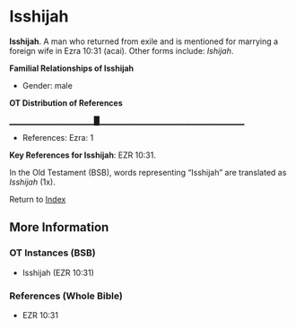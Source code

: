 # Isshijah
**Isshijah**. 
A man who returned from exile and is mentioned for marrying a foreign wife in Ezra 10:31 (acai). 
Other forms include: 
*Ishijah*. 




**Familial Relationships of Isshijah**


* Gender: male


**OT Distribution of References**

▁▁▁▁▁▁▁▁▁▁▁▁▁▁█▁▁▁▁▁▁▁▁▁▁▁▁▁▁▁▁▁▁▁▁▁▁▁▁
* References: Ezra: 1



**Key References for Isshijah**: 
EZR 10:31. 


In the Old Testament (BSB), words representing “Isshijah” are translated as 
*Isshijah* (1x). 




Return to [Index](00-Index.md)

## More Information

### OT Instances (BSB)

* Isshijah (EZR 10:31)



### References (Whole Bible)

* EZR 10:31



